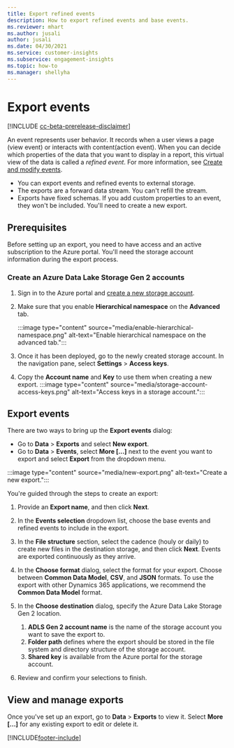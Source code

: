 ```yaml
---
title: Export refined events
description: How to export refined events and base events.
ms.reviewer: mhart
ms.author: jusali
author: jusali
ms.date: 04/30/2021
ms.service: customer-insights
ms.subservice: engagement-insights 
ms.topic: how-to
ms.manager: shellyha 
---
```


# Export events

[!INCLUDE [cc-beta-prerelease-disclaimer](includes/cc-beta-prerelease-disclaimer.md)]

An event represents user behavior. It records when a user views a page (view event) or interacts with content(action event). When you can decide which properties of the data that you want to display in a report, this virtual view of the data is called a *refined event*. For more information, see [Create and modify events](refined-events.md).

- You can export events and refined events to external storage. 
- The exports are a forward data stream. You can't refill the stream. 
- Exports have fixed schemas. If you add custom properties to an event, they won't be included. You'll need to create a new export.

## Prerequisites

Before setting up an export, you need to have access and an active subscription to the Azure portal. You'll need the storage account information during the export process. 

### Create an Azure Data Lake Storage Gen 2 accounts

1. Sign in to the Azure portal and [create a new storage account](/azure/storage/common/storage-account-create). 

1. Make sure that you enable **Hierarchical namespace** on the **Advanced** tab. 

   :::image type="content" source="media/enable-hierarchical-namespace.png" alt-text="Enable hierarchical namespace on the advanced tab.":::

1. Once it has been deployed, go to the newly created storage account. In the navigation pane, select **Settings** > **Access keys**. 

1. Copy the **Account name** and **Key** to use them when creating a new export.
   :::image type="content" source="media/storage-account-access-keys.png" alt-text="Access keys in a storage account.":::

## Export events

There are two ways to bring up the **Export events** dialog: 
- Go to **Data** > **Exports** and select **New export**.
- Go to **Data** > **Events**, select **More [...]** next to the event you want to export and select **Export** from the dropdown menu. 

:::image type="content" source="media/new-export.png" alt-text="Create a new export.":::

You're guided through the steps to create an export:

1. Provide an **Export name**, and then click **Next**.

1. In the **Events selection** dropdown list, choose the base events and refined events to include in the export. 

1. In the **File structure** section, select the cadence (houly or daily) to create new files in the destination storage, and then click **Next**. Events are exported continuously as they arrive.

1. In the **Choose format** dialog, select the format for your export. Choose between **Common Data Model**, **CSV**, and **JSON** formats. To use the export with other Dynamics 365 applications, we recommend the **Common Data Model** format.

1. In the **Choose destination** dialog, specify the Azure Data Lake Storage Gen 2 location.
    1. **ADLS Gen 2 account name** is the name of the storage account you want to save the export to. 
    1. **Folder path** defines where the export should be stored in the file system and directory structure of the storage account.
    1. **Shared key** is available from the Azure portal for the storage account.

1. Review and confirm your selections to finish.

## View and manage exports

Once you've set up an export, go to **Data** > **Exports** to view it. Select **More [...]** for any existing export to edit or delete it.


[!INCLUDE[footer-include](../includes/footer-banner.md)]
